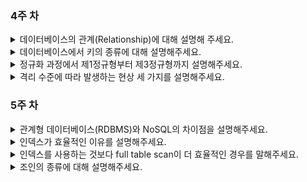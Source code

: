 ### 4주 차

<details>
<summary>데이터베이스의 관계(Relationship)에 대해 설명해 주세요.</summary>

### 👨🏻‍💻 **답변**

```
테이블 관계의 종류에는 1:1 관계, 1:N 관계, N:M 관계가 있습니다.
1:1 관계는 하나의 레코드가 다른 테이블의 레코드 한 개와 연결된 경우를 말합니다.
1:N 관계는 하나의 레코드가 서로 다른 여러 개의 레코드와 연결된 경우를 말합니다.
N:M(다대다) 관계는 여러 개의 레코드가 다른 테이블의 여러 개의 레코드와 연결된 경우를 말합니다.
N:M 관겨의 경우 1:N(일대다) 관계와 비슷하지만, 양방향에서 다수의 레코드를 가질 수 있다는 특징이 있습니다.
```

### 🎯 **핵심 키워드**

```
테이블, 레코드, 연결, 양방향
```

### 📔 **관련 자료**

- [1. 데이터베이스의 기본](1.%20데이터베이스의%20기본.md)

</details>

<details>
<summary>데이터베이스에서 키의 종류에 대해 설명해주세요.</summary>

### 👨🏻‍💻 **답변**

```
키의 종류에는 슈퍼키, 기본키, 후보키, 대체키, 외래키가 있습니다.
먼저 슈퍼키는 각 레코드를 유일하게 식별할 수 있는 유일성을 갖춘 키입니다.
기본키는 유일성과 최소성을 모두 만족하는 키입니다.
여기서 최소성이란 속성들 중 가장 최소로 필요한 속성들로만 키를 구성하는 성질을 뜻합니다.
기본키가 될 수 있는 모든 키를 후보키라고 하며,
기본키를 제외한 나머지 후보키들을 대체키라고 합니다.
외래키는 다른 테이블의 기본키를 그대로 참조하는 값을 말합니다.
```

### 🎯 **핵심 키워드**

```
유일성, 최소성, 참조
```

### 📔 **관련 자료**

- [1. 데이터베이스의 기본](1.%20데이터베이스의%20기본.md)

</details>

<details>
<summary>정규화 과정에서 제1정규형부터 제3정규형까지 설명해주세요.</summary>

### 👨🏻‍💻 **답변**

```
제1정규형(1NF)은 릴레이션의 모든 도메인이 더 이상 분해될 수 없는 원자 값만으로 구성된 형태입니다.
제2정규형(2NF)은 제1정규형을 만족하면서, 부분 함수적 종속성을 제거하여 기본키에 속하지 않은 모든 속성이 기본키에 완전 함수적 종속 관계를 가지는 형태입니다.
제3정규형(3NF)은 제2정규형을 만족하면서 기본키가 아닌 모든 속성이 이행적 함수적 종속을 만족하지 않는 형태입니다.
```

### 🎯 **핵심 키워드**

```
원자 값, 부분 함수적 종속성, 완전 함수적 종속, 이행 함수적 종속
```

### 📔 **관련 자료**

- [2. ERD와 정규화 과정](2.%20ERD와%20정규화%20과정.md)

</details>

<details>
<summary>격리 수준에 따라 발생하는 현상 세 가지를 설명해주세요.</summary>

### 👨🏻‍💻 **답변**

```
격리 수준에 따라 발생하는 현상에는 팬텀 리드, 반복 가능하지 않은 조회, 더티 리드가 있습니다.
팬텀 리드는 한 트랜잭션 내에서 동일한 쿼리를 보냈을 때 해당 조회 결과가 다른 경우를 말합니다.
반복 가능하지 않은 조회는 한 트랜잭션 내의 같은 행에 두 번 이상 조회가 발생했는데, 그 값이 다른 경우를 말합니다. 반복 가능하지 않은 조회는 행 값이 달라질 수 있는데, 팬텀 리드는 다른 행이 선택될 수도 있다는 차이점이 있습니다.
더티 리드는 한 트랙잭션이 실행 중일 때 다른 트랜잭션에 의해 수정되었지만 아직 커밋되지 않은 행의 데이터를 읽는 경우를 말합니다.
```

### 🎯 **핵심 키워드**

```
트랜잭션, 쿼리, 데이터
```

### 📔 **관련 자료**

- [3. 트랜잭션과 무결성](1.%20트랜잭션과%20무결성.md)

</details>

### 5주 차

<details>
<summary>관계형 데이터베이스(RDBMS)와 NoSQL의 차이점을 설명해주세요.</summary>

### 👨🏻‍💻 **답변**

```
관계형 데이터베이스는 정적 스키마를 통해 미리 정의된 데이터 구조에 따라 데이터를 저장하는 반면,
NoSQL은 스키마를 정의해두지 않고 데이터를 삽입하는 동적 스키마를 사용합니다.
또한 관계형 데이터베이스는 스케일링에 제약이 있어 데이터베이스를 여러 서버에 분산하여 처리량과 성능을 향상시키는 수평적 확장이 어렵고,
NoSQL은 수평적 확장이 비교적 쉽습니다.
관계형 데이터베이스는 데이터 무결성을 높이는 데 유리하며, NoSQL은 스키마가 유연하지만 데이터 중복의 위험이 있습니다.
```

### 🎯 **핵심 키워드**

```
스키마, 수평적 확장, 데이터 무결성, 데이터 중복
```

### 📔 **관련 자료**

- [5. 인덱스](4.데이터베이스의%20종류.md)

</details>

<details>
<summary>인덱스가 효율적인 이유를 설명해주세요.</summary>

### 👨🏻‍💻 **답변**

```
인덱스는 특정 조건을 만족하는 레코드를 빠르게 조회하기 위해 사용합니다.
인덱스가 효율적인 이유는, 효율적인 단계를 거쳐 모든 요소에 접근할 수있는 균형 잡힌 트리 구조로 되어있으며
트리 깊이가 리프 노드 수에 비해 매우 느리게 성장하는 특성인 대수확장성을 가지고 있기 때문입니다.
```

### 🎯 **핵심 키워드**

```
균형 잡힌 트리 구조, 대수확장성
```

### 📔 **관련 자료**

- [5. 인덱스](5.%20인덱스.md)

</details>

<details>
<summary>인덱스를 사용하는 것보다 full table scan이 더 효율적인 경우를 말해주세요.</summary>

### 👨🏻‍💻 **답변**

```
테이블의 전체 데이터 수가 너무 적거나, 조회하려는 데이터가 테이블의 상당 부분을 차지할 때는
인덱스를 사용하는 것보다 full table scan을 하는 것이 더 효율적입니다.
이 경우 인덱스가 존재하더라도 DBMS의 optimizer 판단 하에 full table scan을 진행하기도 합니다.
```

### 🎯 **핵심 키워드**

```
데이터 수
```

### 📔 **관련 자료**

- [5. 인덱스](5.%20인덱스.md)

</details>

<details>
<summary>조인의 종류에 대해 설명해주세요.</summary>

### 👨🏻‍💻 **답변**

```
대표적인 조인의 종류로는 크게 Inner Join과 Outer Join이 있습니다.
Inner 조인은 두 테이블에서 조인 조건에 일치하는 레코드로만 결과 테이블을 만드는 방식입니다.
Outer Join은 조인 조건을 만족하지 않는 레코드(튜플)들도 결과 테이블에 포함하는 조인 방식으로,
Left Outer Join, Right Outer Join, Full Outer Join으로 나뉩니다.
Left Outer Join은 조인문 왼쪽 테이블의 모든 결과를 가져와서 오른쪽 테이블의 데이터와 매칭하고,
매칭되는 데이터가 없는 경우 null로 표시합니다.
Right Outer Join은 반대로 조인문 오른쪽 테이블의 모든 결과를 가져와서 왼쪽 테이블의 데이터와 매칭하고,
매칭되는 데이터가 없는 경우 null로 표시합니다.
Full Outer Join은 양쪽 모두 조인 조건에 부합하지 않는 레드코들까지도 결과 테이블에 포함합니다.
```

### 🎯 **핵심 키워드**

```
Inner Join, Outer Join, 조인 조건, null
```

### 📔 **관련 자료**

- [6. 조인의 종류](6.%20조인의%20종류.md)

</details>
